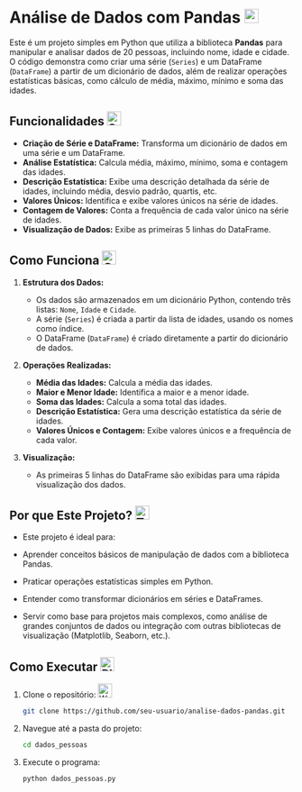 # Análise de Dados com Pandas <img src="https://raw.githubusercontent.com/Tarikul-Islam-Anik/Animated-Fluent-Emojis/master/Emojis/Objects/Bar%20Chart.png" alt="Bar Chart" width="25" height="25" />

Este é um projeto simples em Python que utiliza a biblioteca **Pandas** para manipular e analisar dados de 20 pessoas, incluindo nome, idade e cidade. O código demonstra como criar uma série (`Series`) e um DataFrame (`DataFrame`) a partir de um dicionário de dados, além de realizar operações estatísticas básicas, como cálculo de média, máximo, mínimo e soma das idades.

## Funcionalidades <img src="https://raw.githubusercontent.com/Tarikul-Islam-Anik/Animated-Fluent-Emojis/master/Emojis/Activities/Sparkles.png" alt="Sparkles" width="25" height="25" />

- **Criação de Série e DataFrame:** Transforma um dicionário de dados em uma série e um DataFrame.
- **Análise Estatística:** Calcula média, máximo, mínimo, soma e contagem das idades.
- **Descrição Estatística:** Exibe uma descrição detalhada da série de idades, incluindo média, desvio padrão, quartis, etc.
- **Valores Únicos:** Identifica e exibe valores únicos na série de idades.
- **Contagem de Valores:** Conta a frequência de cada valor único na série de idades.
- **Visualização de Dados:** Exibe as primeiras 5 linhas do DataFrame.

## Como Funciona <img src="https://raw.githubusercontent.com/Tarikul-Islam-Anik/Animated-Fluent-Emojis/master/Emojis/Objects/Gear.png" alt="Gear" width="25" height="25" />

1. **Estrutura dos Dados:**
   - Os dados são armazenados em um dicionário Python, contendo três listas: `Nome`, `Idade` e `Cidade`.
   - A série (`Series`) é criada a partir da lista de idades, usando os nomes como índice.
   - O DataFrame (`DataFrame`) é criado diretamente a partir do dicionário de dados.

2. **Operações Realizadas:**
   - **Média das Idades:** Calcula a média das idades.
   - **Maior e Menor Idade:** Identifica a maior e a menor idade.
   - **Soma das Idades:** Calcula a soma total das idades.
   - **Descrição Estatística:** Gera uma descrição estatística da série de idades.
   - **Valores Únicos e Contagem:** Exibe valores únicos e a frequência de cada valor.

3. **Visualização:**
   - As primeiras 5 linhas do DataFrame são exibidas para uma rápida visualização dos dados.

## Por que Este Projeto? <img src="https://raw.githubusercontent.com/Tarikul-Islam-Anik/Animated-Fluent-Emojis/master/Emojis/Smilies/Thinking%20Face.png" alt="Thinking Face" width="25" height="25" />
  - Este projeto é ideal para:

  - Aprender conceitos básicos de manipulação de dados com a biblioteca Pandas.

  - Praticar operações estatísticas simples em Python.

  - Entender como transformar dicionários em séries e DataFrames.

  - Servir como base para projetos mais complexos, como análise de grandes conjuntos de dados ou integração com outras bibliotecas de visualização (Matplotlib, Seaborn, etc.).

## Como Executar <img src="https://raw.githubusercontent.com/Tarikul-Islam-Anik/Animated-Fluent-Emojis/master/Emojis/Symbols/Play%20Button.png" alt="Play Button" width="25" height="25" />

1. Clone o repositório: <img src="https://raw.githubusercontent.com/Tarikul-Islam-Anik/Animated-Fluent-Emojis/master/Emojis/Smilies/Weary%20Cat.png" alt="Weary Cat" width="25" height="25" />
   ```bash
   git clone https://github.com/seu-usuario/analise-dados-pandas.git
2. Navegue até a pasta do projeto:
    ```bash
    cd dados_pessoas
3. Execute o programa:
    ```bash
    python dados_pessoas.py
